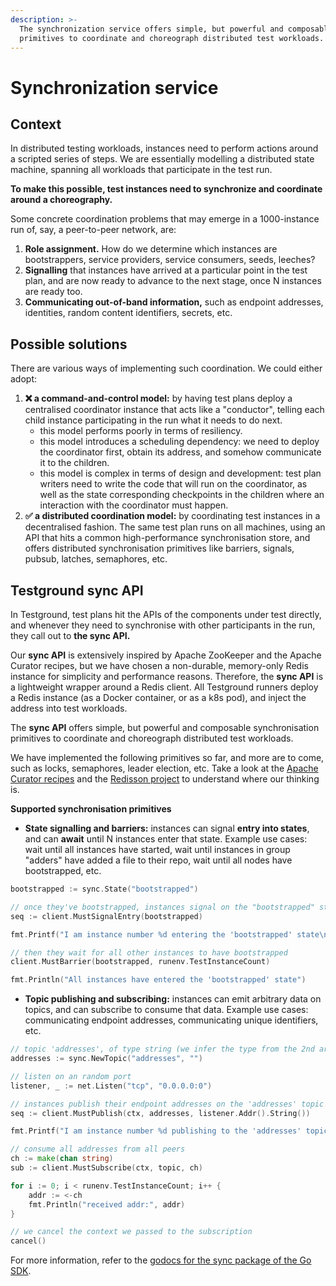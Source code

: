 ```yaml
---
description: >-
  The synchronization service offers simple, but powerful and composable
  primitives to coordinate and choreograph distributed test workloads.
---
```


# Synchronization service

## Context

In distributed testing workloads, instances need to perform actions around a scripted series of steps. We are essentially modelling a distributed state machine, spanning all workloads that participate in the test run.

**To make this possible, test instances need to synchronize and coordinate around a choreography.**

Some concrete coordination problems that may emerge in a 1000-instance run of, say, a peer-to-peer network, are:

1. **Role assignment.** How do we determine which instances are bootstrappers, service providers, service consumers, seeds, leeches?
2. **Signalling** that instances have arrived at a particular point in the test plan, and are now ready to advance to the next stage, once N instances are ready too.
3. **Communicating out-of-band information,** such as endpoint addresses, identities, random content identifiers, secrets, etc.

## Possible solutions

There are various ways of implementing such coordination. We could either adopt:

1. **❌ a command-and-control model:** by having test plans deploy a centralised coordinator instance that acts like a "conductor", telling each child instance participating in the run what it needs to do next.
   * this model performs poorly in terms of resiliency.
   * this model introduces a scheduling dependency: we need to deploy the coordinator first, obtain its address, and somehow communicate it to the children.
   * this model is complex in terms of design and development: test plan writers need to write the code that will run on the coordinator, as well as the state corresponding checkpoints in the children where an interaction with the coordinator must happen.
2. **✅ a distributed coordination model:** by coordinating test instances in a decentralised fashion. The same test plan runs on all machines, using an API that hits a common high-performance synchronisation store, and offers distributed synchronisation primitives like barriers, signals, pubsub, latches, semaphores, etc.

## Testground sync API

In Testground, test plans hit the APIs of the components under test directly, and whenever they need to synchronise with other participants in the run, they call out to **the sync API.**

Our **sync API** is extensively inspired by Apache ZooKeeper and the Apache Curator recipes, but we have chosen a non-durable, memory-only Redis instance for simplicity and performance reasons. Therefore, the **sync API** is a lightweight wrapper around a Redis client. All Testground runners deploy a Redis instance \(as a Docker container, or as a k8s pod\), and inject the address into test workloads.

The **sync API** offers simple, but powerful and composable synchronisation primitives to coordinate and choreograph distributed test workloads. 

We have implemented the following primitives so far, and more are to come, such as locks, semaphores, leader election, etc. Take a look at the [Apache Curator recipes](https://curator.apache.org/curator-recipes/index.html) and the [Redisson project](https://github.com/redisson/redisson/wiki/8.-distributed-locks-and-synchronizers) to understand where our thinking is.

**Supported synchronisation primitives**

* **State signalling and barriers:** instances can signal **entry into states**, and can **await** until N instances enter that state. Example use cases: wait until all instances have started, wait until instances in group "adders" have added a file to their repo, wait until all nodes have bootstrapped, etc.

```go
bootstrapped := sync.State("bootstrapped")

// once they've bootstrapped, instances signal on the "bootstrapped" state
seq := client.MustSignalEntry(bootstrapped)

fmt.Printf("I am instance number %d entering the 'bootstrapped' state\n", seq)

// then they wait for all other instances to have bootstrapped
client.MustBarrier(bootstrapped, runenv.TestInstanceCount)

fmt.Println("All instances have entered the 'bootstrapped' state")
```

* **Topic publishing and subscribing:** instances can emit arbitrary data on topics, and can subscribe to consume that data. Example use cases: communicating endpoint addresses, communicating unique identifiers, etc.

```go
// topic 'addresses', of type string (we infer the type from the 2nd arg)
addresses := sync.NewTopic("addresses", "")

// listen on an random port
listener, _ := net.Listen("tcp", "0.0.0.0:0")

// instances publish their endpoint addresses on the 'addresses' topic
seq := client.MustPublish(ctx, addresses, listener.Addr().String())

fmt.Printf("I am instance number %d publishing to the 'addresses' topic\n", seq)

// consume all addresses from all peers
ch := make(chan string)
sub := client.MustSubscribe(ctx, topic, ch)

for i := 0; i < runenv.TestInstanceCount; i++ {
    addr := <-ch
    fmt.Println("received addr:", addr)
}

// we cancel the context we passed to the subscription
cancel()
```

For more information, refer to the [godocs for the sync package of the Go SDK](https://pkg.go.dev/github.com/testground/sdk-go@v0.2.1/sync?tab=doc).

